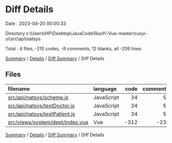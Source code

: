 # Diff Details

Date : 2023-04-20 00:00:33

Directory c:\\Users\\HP\\Desktop\\JavaCode\\RuoYi-Vue-master\\ruoyi-ui\\src\\api\\natsys

Total : 4 files,  -210 codes, -8 comments, 12 blanks, all -206 lines

[Summary](results.md) / [Details](details.md) / [Diff Summary](diff.md) / Diff Details

## Files
| filename | language | code | comment | blank | total |
| :--- | :--- | ---: | ---: | ---: | ---: |
| [src/api/natsys/scheme.js](/src/api/natsys/scheme.js) | JavaScript | 34 | 5 | 6 | 45 |
| [src/api/natsys/testDoctor.js](/src/api/natsys/testDoctor.js) | JavaScript | 34 | 5 | 6 | 45 |
| [src/api/natsys/testPatient.js](/src/api/natsys/testPatient.js) | JavaScript | 34 | 5 | 6 | 45 |
| [src/views/system/dept/index.vue](/src/views/system/dept/index.vue) | Vue | -312 | -23 | -6 | -341 |

[Summary](results.md) / [Details](details.md) / [Diff Summary](diff.md) / Diff Details